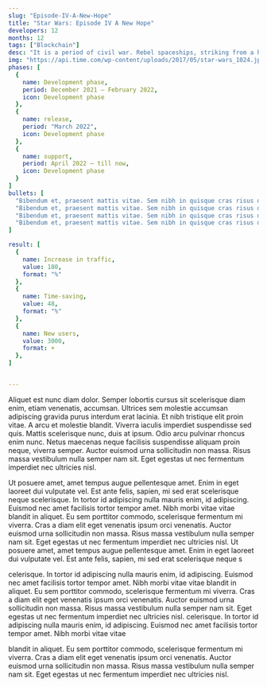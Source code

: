 ```yaml
---
slug: "Episode-IV-A-New-Hope"
title: "Star Wars: Episode IV A New Hope"
developers: 12
months: 12
tags: ["Blockchain"]
desc: "It is a period of civil war. Rebel spaceships, striking from a hidden base, have won their first victory against the evil Galactic Empire. During the battle, Rebel spies managed to steal secret plans to the Empire's ultimate weapon, the DEATH STAR, an armored space station with enough power to destroy an entire planet."
img: "https://api.time.com/wp-content/uploads/2017/05/star-wars_1024.jpg"
phases: [
  {
    name: Development phase,
    period: December 2021 — February 2022,
    icon: Development phase
  },
  {
    name: release, 
    period: "March 2022",
    icon: Development phase
  },
  {
    name: support,
    period: April 2022 — till now,
    icon: Development phase
  }
]
bullets: [
  "Bibendum et, praesent mattis vitae. Sem nibh in quisque cras risus dolor interdum in cras.",
  "Bibendum et, praesent mattis vitae. Sem nibh in quisque cras risus dolor interdum in cras.",
  "Bibendum et, praesent mattis vitae. Sem nibh in quisque cras risus dolor interdum in cras.",
  "Bibendum et, praesent mattis vitae. Sem nibh in quisque cras risus dolor interdum in cras.",
]

result: [
  {
    name: Increase in traffic,
    value: 180,
    format: "%"
  },
  {
    name: Time-saving,
    value: 48,
    format: "%"
  },
  {
    name: New users,
    value: 3000,
    format: +
  },
]


---
```

Aliquet est nunc diam dolor. Semper lobortis cursus sit scelerisque diam enim, etiam venenatis, accumsan. Ultrices sem molestie accumsan adipiscing gravida purus interdum erat lacinia. Et nibh tristique elit proin vitae.
A arcu et molestie blandit. Viverra iaculis imperdiet suspendisse sed quis. Mattis scelerisque nunc, duis at ipsum. Odio arcu pulvinar rhoncus enim nunc. Netus maecenas neque facilisis suspendisse aliquam proin neque, viverra semper. Auctor euismod urna sollicitudin non massa. Risus massa vestibulum nulla semper nam sit. Eget egestas ut nec fermentum imperdiet nec ultricies nisl.

Ut posuere amet, amet tempus augue pellentesque amet. Enim in eget laoreet dui vulputate vel. Est ante felis, sapien, mi sed erat scelerisque neque scelerisque. In tortor id adipiscing nulla mauris enim, id adipiscing. Euismod nec amet facilisis tortor tempor amet. Nibh morbi vitae vitae blandit in aliquet. Eu sem porttitor commodo, scelerisque fermentum mi viverra. Cras a diam elit eget venenatis ipsum orci venenatis. Auctor euismod urna sollicitudin non massa. Risus massa vestibulum nulla semper nam sit. Eget egestas ut nec fermentum imperdiet nec ultricies nisl.
Ut posuere amet, amet tempus augue pellentesque amet. Enim in eget laoreet dui vulputate vel. Est ante felis, sapien, mi sed erat scelerisque neque s

celerisque. In tortor id adipiscing nulla mauris enim, id adipiscing. Euismod nec amet facilisis tortor tempor amet. Nibh morbi vitae vitae blandit in aliquet. Eu sem porttitor commodo, scelerisque fermentum mi viverra. Cras a diam elit eget venenatis ipsum orci venenatis. Auctor euismod urna sollicitudin non massa. Risus massa vestibulum nulla semper nam sit. Eget egestas ut nec fermentum imperdiet nec ultricies nisl.
celerisque. In tortor id adipiscing nulla mauris enim, id adipiscing. Euismod nec amet facilisis tortor tempor amet. Nibh morbi vitae vitae 

blandit in aliquet. Eu sem porttitor commodo, scelerisque fermentum mi viverra. Cras a diam elit eget venenatis ipsum orci venenatis. Auctor euismod urna sollicitudin non massa. Risus massa vestibulum nulla semper nam sit. Eget egestas ut nec fermentum imperdiet nec ultricies nisl.


